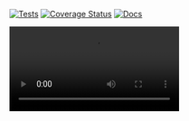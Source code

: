 [![Tests](https://github.com/raphael-group/paste3/actions/workflows/test_pinned_deps.yml/badge.svg)](https://github.com/raphael-group/paste3/actions/workflows/test_pinned_deps.yml)
[![Coverage Status](https://coveralls.io/repos/github/raphael-group/paste3/badge.svg?branch=main)](https://coveralls.io/github/raphael-group/paste3?branch=main)
[![Docs](https://github.com/raphael-group/paste3/actions/workflows/docs.yml/badge.svg)](https://raphael-group.github.io/paste3/)

<video src="https://github.com/user-attachments/assets/977c05c0-4c45-4d21-9302-dfe23800937e"/>


# Paste 3

**Paste 3** (Paste + Paste 2) is a Python package and NAPARI plugin that
provides advanced alignment methods of Spatial Transcriptonomics (ST) data
as detailed in the following publications:

### 1. *PASTE*
**Zeira, R., Land, M., Strzalkowski, A., et al.**
*Alignment and integration of spatial transcriptomics data.*
**Nat Methods**, 19, 567–575 (2022).

[Read the publication](https://doi.org/10.1038/s41592-022-01459-6)  
[Original PASTE code](https://github.com/raphael-group/paste)

---

### 2. *PASTE2*
**Liu X, Zeira R, Raphael BJ.**
*Partial alignment of multislice spatially resolved transcriptomics data.*
**Genome Res.** 2023 Jul; 33(7):1124-1132.
[Read the publication](https://doi.org/10.1101/gr.277670.123)  
[Original PASTE2 code](https://github.com/raphael-group/paste2)

The motivation behind PASTE3 is to provide a NAPARI plugin
for practitioners to experiment with both PASTE and PASTE2 at an operational
level, as well as provide a common codebase for future development of ST
alignment algorithms. (`Paste-N`..)

PASTE3 is built on `pytorch` and can leverage a GPU for performance if
available, though it is able to run just fine in the absence of a GPU, on all
major platforms.

Auto-generated documentation for the PASTE3 package is available [here](https://raphael-group.github.io/paste3/).

Additional examples and the code to reproduce the original PASTE paper's analyses are available [here](https://github.com/raphael-group/paste_reproducibility). Preprocessed datasets used in the paper can be found on [zenodo](https://doi.org/10.5281/zenodo.6334774).

## Overview

![PASTE Overview](https://github.com/raphael-group/paste/blob/main/docs/source/_static/images/paste_overview.png)

The PASTE series of algorithms provide computational methods that leverage both
gene expression  similarity and spatial distances between spots to align and
integrate spatial transcriptomics data. In particular, there are two modes of
operation:
1. `Pairwise-Alignment`: align spots between successive pairs of slices.
2. `Center-Alignment`: infer a `center slice` (low sparsity, low variance) and
align all slices with respect to this center slice.


### Installation

The easiest way is to install PASTE3 is using `pip`:

`pip install git+https://github.com/raphael-group/paste3.git`

Developers who wish to work with `paste3` in Python will likely want to review
the detailed [installation](https://raphael-group.github.io/paste3/installation)
page.


### Getting Started

If you intend to use PASTE3 as a `napari` plugin, install `paste3` in a python
environment that has `napari` installed, or install `napari` after having
installed `paste3` as above.

`pip install napari`

Open one of the sample datasets we provide (`File->Open Sample->Paste3->SCC Patient..`)
and then select one of the two modes of PASTE3 operations
(`Plugins->Paste3->Center Align` or `Plugins->Paste3->Pairwise Align`).

Your own datasets can be used if they're in the .h5ad format, with each file denoting a single
slice. With the default parameters, alignment should take a couple of minutes, though
you have the option of changing these to suit your needs.

<video src="https://github.com/user-attachments/assets/a527aa12-190e-46ed-a843-4cc10f8146ce"/>

If you intend to use PASTE3 programmatically in your Python code, follow along
the [Getting Started](https://raphael-group.github.io/paste3/notebooks/paste_tutorial.html)
tutorial.
